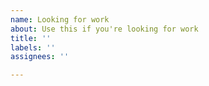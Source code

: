 ```yaml
---
name: Looking for work
about: Use this if you're looking for work
title: ''
labels: ''
assignees: ''

---
```



